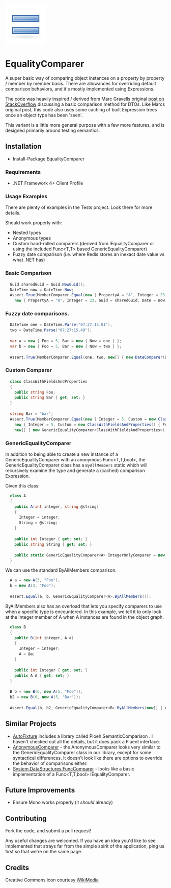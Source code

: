 ![Logo](https://github.com/EastPoint/EqualityComparer/raw/master/logo-128.png)

# EqualityComparer
A super basic way of comparing object instances on a property by property / member by member basis.  There are allowances for overriding default comparison behaviors, and it's mostly implemented using Expressions.

The code was heavily inspired / derived from Marc Gravells original [post on StackOverflow](http://stackoverflow.com/questions/986572/hows-to-quick-check-if-data-transfer-two-objects-have-equal-properties-in-c) discussing a basic comparison method for DTOs.  Like Marcs original post, this code also uses some caching of built Expression trees once an object type has been 'seen'.

This variant is a little more general purpose with a few more features, and is designed primarily around testing semantics.

## Installation

* Install-Package EqualityComparer

### Requirements

* .NET Framework 4+ Client Profile

### Usage Examples

There are plenty of examples in the Tests project.  Look there for more details.

Should work properly with:

* Nested types
* Anonymous types
* Custom hand-rolled comparers (derived from IEqualityComparer or using the included Func<T,T> based GenericEqualityComparer)
* Fuzzy date comparison (i.e. where Redis stores an inexact date value vs what .NET has)

### Basic Comparison
```csharp
  Guid sharedGuid = Guid.NewGuid();
  DateTime now = DateTime.Now;
  Assert.True(MemberComparer.Equal(new { PropertyA = "A", Integer = 23, Guid = sharedGuid, Date = now },
    new { PropertyA = "A", Integer = 23, Guid = sharedGuid, Date = now }));
```

### Fuzzy date comparisons.

```csharp
  DateTime one = DateTime.Parse("07:27:15.01"),
  two = DateTime.Parse("07:27:15.49");

  var a = new { Foo = 5, Bar = new { Now = one } };
  var b = new { Foo = 5, Bar = new { Now = two } };

  Assert.True(MemberComparer.Equal(one, two, new[] { new DateComparer(DateComparisonType.TruncatedToSecond) }));
```

### Custom Comparer

```csharp
  class ClassWithFieldsAndProperties
  {
    public string Foo;
    public string Bar { get; set; }
  }

  string Bar = "bar";
  Assert.True(MemberComparer.Equal(new { Integer = 5, Custom = new ClassWithFieldsAndProperties() { Foo = "456", Bar = Bar } },
    new { Integer = 5, Custom = new ClassWithFieldsAndProperties() { Foo = "4567", Bar = Bar } },
    new[] { new GenericEqualityComparer<ClassWithFieldsAndProperties>((a, b) => a.Bar == b.Bar) }));
```

### GenericEqualityComparer

In addition to being able to create a new instance of a GenericEqualityComparer<T> with an anonymous Func<T,T,bool>, the GenericEqualityComparer class has a ```ByAllMembers``` static
which will recursively examine the type and generate a (cached) comparison Expression.

Given this class:

```csharp
  class A
  {
    public A(int integer, string @string)
    {
      Integer = integer;
      String = @string;
    }

    public int Integer { get; set; }
    public string String { get; set; }

    public static GenericEqualityComparer<A> IntegerOnlyComparer = new GenericEqualityComparer<A>((a1, a2) => a1.Integer == a2.Integer);
  }
```

We can use the standard ByAllMembers comparison.

```csharp
  A a = new A(3, "Foo"),
  b = new A(3, "Foo");

  Assert.Equal(a, b, GenericEqualityComparer<A>.ByAllMembers());
```

ByAllMembers also has an overload that lets you specify comparers to use when a specific type is encountered.  In this example, we tell it to only look at the Integer member of A when A instances are found in the object graph.

```csharp
  class B
  {
    public B(int integer, A a)
    {
      Integer = integer;
      A = @a;
    }

    public int Integer { get; set; }
    public A A { get; set; }
  }

  B b = new B(6, new A(5, "Foo")),
  b2 = new B(6, new A(5, "Bar"));

  Assert.Equal(b, b2, GenericEqualityComparer<B>.ByAllMembers(new[] { A.IntegerOnlyComparer }));
```

## Similar Projects

* [AutoFixture](https://github.com/AutoFixture/AutoFixture) includes a library called Ploeh.SemanticComparison .  I haven't checked out all the details, but it does pack a Fluent interface.
* [AnonymousComparer](http://linqcomparer.codeplex.com/) - the AnonymousComparer looks very similar to the GenericEqualityComparer class in our library, except for some syntactical differences.  It doesn't look like there are options to override the behavior of comparisons either.
* [System.DataStructures.FuncComparer](http://adjunct.codeplex.com/) - looks like a basic implementation of a Func<T,T,bool> IEqualityComparer.

## Future Improvements

* Ensure Mono works properly (it *should* already)

## Contributing

Fork the code, and submit a pull request!

Any useful changes are welcomed.  If you have an idea you'd like to see implemented that strays far from the simple spirit of the application, ping us first so that we're on the same page.

## Credits

Creative Commons icon courtesy [WikiMedia](http://commons.wikimedia.org/wiki/File:Emblem-equal.svg)

